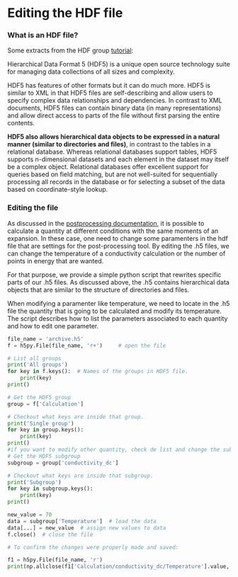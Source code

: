# Editing the HDF file

### What is an HDF file?

Some extracts from the HDF group [tutorial][1]:

Hierarchical Data Format 5 (HDF5) is a unique open source technology suite for managing data collections of all sizes and complexity.

HDF5 has features of other formats but it can do much more. HDF5 is similar to XML in that HDF5 files are self-describing and allow users to specify complex data relationships and dependencies. In contrast to XML documents, HDF5 files can contain binary data (in many representations) and allow direct access to parts of the file without first parsing the entire contents.

**HDF5 also allows hierarchical data objects to be expressed in a natural manner (similar to directories and files)**, in contrast to the tables in a relational database. Whereas relational databases support tables, HDF5 supports n-dimensional datasets and each element in the dataset may itself be a complex object. Relational databases offer excellent support for queries based on field matching, but are not well-suited for sequentially processing all records in the database or for selecting a subset of the data based on coordinate-style lookup.

### Editing the file

As discussed in the [postprocessing documentation][2], it is possible to calculate a quantity at different conditions with the same moments of an expansion. In these case, one need to change some paramenters in the hdf file that are settings for the post-processing tool. By editing the .h5 files, we can change the temperature of a conductivity calculation or the number of points in energy that are wanted.

For that purpose, we provide a simple python script that rewrites specific parts of our .h5 files. As discussed above, the .h5 contains hierarchical data objects that are similar to the structure of directories and files.

When modifying a paramenter like temperature, we need to locate in the .h5 file the quantity that is going to be calculated and modify its temperature. The script describes how to list the parameters associated to each quantity and how to edit one parameter.

``` python
file_name = 'archive.h5'
f = h5py.File(file_name, 'r+')     # open the file

# List all groups
print('All groups')
for key in f.keys():  # Names of the groups in HDF5 file.
    print(key)
print()

# Get the HDF5 group
group = f['Calculation']

# Checkout what keys are inside that group.
print('Single group')
for key in group.keys():
    print(key)
print()
#if you want to modify other quantity, check de list and change the subgroup below
# Get the HDF5 subgroup
subgroup = group['conductivity_dc']

# Checkout what keys are inside that subgroup.
print('Subgroup')
for key in subgroup.keys():
    print(key)
print()

new_value = 70
data = subgroup['Temperature']  # load the data
data[...] = new_value  # assign new values to data
f.close()  # close the file

# To confirm the changes were properly made and saved:

f1 = h5py.File(file_name, 'r')
print(np.allclose(f1['Calculation/conductivity_dc/Temperature'].value, new_value))
```

[1]: https://support.hdfgroup.org/HDF5/Tutor/HDF5Intro.pdf
[2]: https://quantum-kite.com/post-processing-tool/
